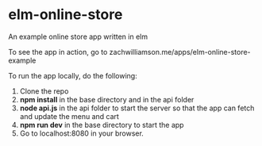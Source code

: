 # elm-online-store
An example online store app written in elm

To see the app in action, go to zachwilliamson.me/apps/elm-online-store-example

To run the app locally, do the following:

1. Clone the repo
2. **npm install** in the base directory and in the api folder
3. **node api.js** in the api folder to start the server so that the app can fetch and update the menu and cart
4. **npm run dev** in the base directory to start the app
5. Go to localhost:8080 in your browser.
